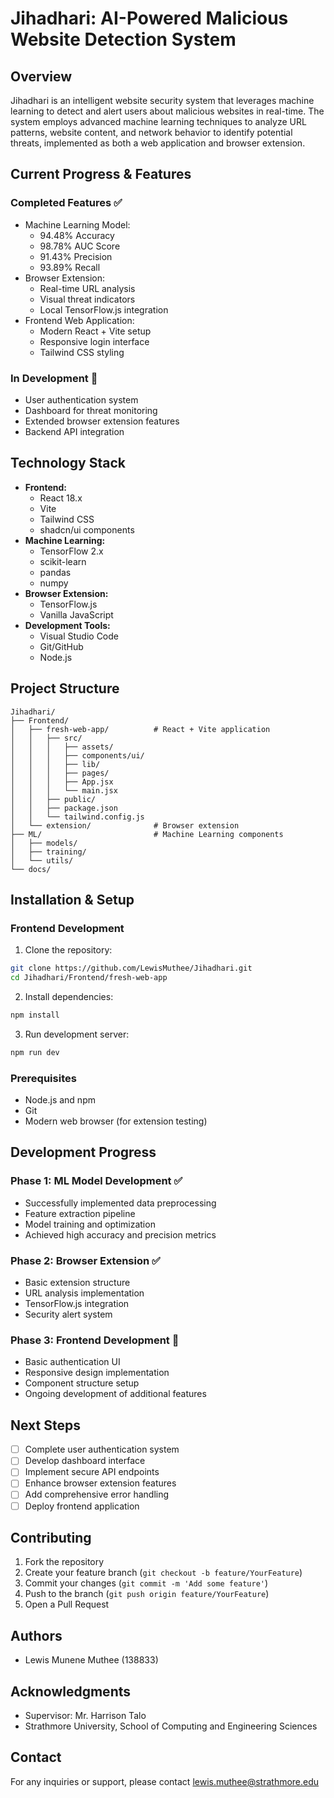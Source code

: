 # Jihadhari: AI-Powered Malicious Website Detection System

## Overview
Jihadhari is an intelligent website security system that leverages machine learning to detect and alert users about malicious websites in real-time. The system employs advanced machine learning techniques to analyze URL patterns, website content, and network behavior to identify potential threats, implemented as both a web application and browser extension.

## Current Progress & Features
### Completed Features ✅
- Machine Learning Model:
  - 94.48% Accuracy
  - 98.78% AUC Score
  - 91.43% Precision
  - 93.89% Recall
- Browser Extension:
  - Real-time URL analysis
  - Visual threat indicators
  - Local TensorFlow.js integration
- Frontend Web Application:
  - Modern React + Vite setup
  - Responsive login interface
  - Tailwind CSS styling

### In Development 🚧
- User authentication system
- Dashboard for threat monitoring
- Extended browser extension features
- Backend API integration

## Technology Stack
- **Frontend:**
  - React 18.x
  - Vite
  - Tailwind CSS
  - shadcn/ui components
- **Machine Learning:**
  - TensorFlow 2.x
  - scikit-learn
  - pandas
  - numpy
- **Browser Extension:**
  - TensorFlow.js
  - Vanilla JavaScript
- **Development Tools:**
  - Visual Studio Code
  - Git/GitHub
  - Node.js

## Project Structure
```
Jihadhari/
├── Frontend/
│   ├── fresh-web-app/          # React + Vite application
│   │   ├── src/
│   │   │   ├── assets/
│   │   │   ├── components/ui/
│   │   │   ├── lib/
│   │   │   ├── pages/
│   │   │   ├── App.jsx
│   │   │   └── main.jsx
│   │   ├── public/
│   │   ├── package.json
│   │   └── tailwind.config.js
│   └── extension/              # Browser extension
├── ML/                         # Machine Learning components
│   ├── models/
│   ├── training/
│   └── utils/
└── docs/
```

## Installation & Setup

### Frontend Development
1. Clone the repository:
```bash
git clone https://github.com/LewisMuthee/Jihadhari.git
cd Jihadhari/Frontend/fresh-web-app
```

2. Install dependencies:
```bash
npm install
```

3. Run development server:
```bash
npm run dev
```

### Prerequisites
- Node.js and npm
- Git
- Modern web browser (for extension testing)

## Development Progress

### Phase 1: ML Model Development ✅
- Successfully implemented data preprocessing
- Feature extraction pipeline
- Model training and optimization
- Achieved high accuracy and precision metrics

### Phase 2: Browser Extension ✅
- Basic extension structure
- URL analysis implementation
- TensorFlow.js integration
- Security alert system

### Phase 3: Frontend Development 🚧
- Basic authentication UI
- Responsive design implementation
- Component structure setup
- Ongoing development of additional features

## Next Steps
- [ ] Complete user authentication system
- [ ] Develop dashboard interface
- [ ] Implement secure API endpoints
- [ ] Enhance browser extension features
- [ ] Add comprehensive error handling
- [ ] Deploy frontend application

## Contributing
1. Fork the repository
2. Create your feature branch (`git checkout -b feature/YourFeature`)
3. Commit your changes (`git commit -m 'Add some feature'`)
4. Push to the branch (`git push origin feature/YourFeature`)
5. Open a Pull Request

## Authors
- Lewis Munene Muthee (138833)

## Acknowledgments
- Supervisor: Mr. Harrison Talo
- Strathmore University, School of Computing and Engineering Sciences

## Contact
For any inquiries or support, please contact lewis.muthee@strathmore.edu